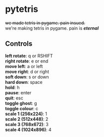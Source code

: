# pytetris
~~we made tetris in pygame. pain insued.~~\
we're making tetris in pygame. pain is ***eternal***

## Controls
**left rotate**: q or RSHIFT\
**right rotate**: e or end\
**move left**: a or left\
**move right**: d or right\
**soft down**: s or down\
**hard down**: space\
**hold**: h\
**pause**: enter\
**quit**: esc\
**toggle ghost**: g\
**toggle colour**: c\
**scale 1 (256x224)**: 1\
**scale 2 (512x448)**: 2\
**scale 3 (768x672)**: 3\
**scale 4 (1024x896)**: 4